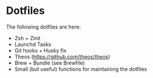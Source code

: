 # Dotfiles

The following dotfiles are here:
- Zsh + Zinit
- Launchd Tasks
- Git hooks + Husky fix
- Theos (https://github.com/theos/theos)
- Brew + Bundle (see Brewfile)
- Small (but useful) functions for maintaining the dotfiles
